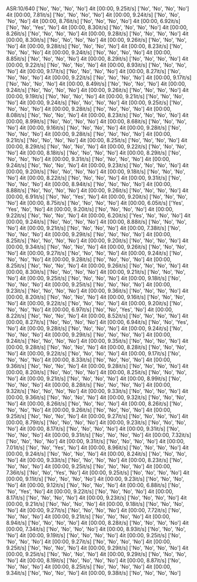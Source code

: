 ASR:10/640
['No', 'No', 'No', 'No']
4it [00:00,  9.25it/s]
['No', 'No', 'No', 'No']
4it [00:00,  7.81it/s]
['No', 'No', 'No', 'No']
4it [00:00,  9.24it/s]
['No', 'No', 'No', 'No']
4it [00:00,  8.76it/s]
['No', 'No', 'No', 'No']
4it [00:00,  6.92it/s]
['No', 'No', 'Yes', 'No']
4it [00:00,  8.30it/s]
['No', 'No', 'No', 'No']
4it [00:00,  8.26it/s]
['No', 'No', 'No', 'No']
4it [00:00,  9.28it/s]
['No', 'No', 'No', 'No']
4it [00:00,  8.30it/s]
['No', 'No', 'No', 'No']
4it [00:00,  9.26it/s]
['No', 'No', 'No', 'No']
4it [00:00,  9.28it/s]
['No', 'No', 'No', 'No']
4it [00:00,  8.23it/s]
['No', 'No', 'No', 'No']
4it [00:00,  9.24it/s]
['No', 'No', 'No', 'No']
4it [00:00,  8.85it/s]
['No', 'No', 'No', 'No']
4it [00:00,  8.29it/s]
['No', 'No', 'No', 'No']
4it [00:00,  9.22it/s]
['No', 'No', 'No', 'No']
4it [00:00,  8.93it/s]
['No', 'No', 'No', 'No']
4it [00:00,  9.17it/s]
['No', 'No', 'No', 'No']
4it [00:00,  8.27it/s]
['No', 'No', 'No', 'No']
4it [00:00,  9.22it/s]
['No', 'No', 'No', 'No']
4it [00:00,  9.17it/s]
['No', 'No', 'No', 'No']
4it [00:00,  8.49it/s]
['No', 'No', 'No', 'No']
4it [00:00,  9.24it/s]
['No', 'No', 'No', 'No']
4it [00:00,  9.26it/s]
['No', 'No', 'No', 'No']
4it [00:00,  9.19it/s]
['No', 'No', 'No', 'No']
4it [00:00,  9.21it/s]
['No', 'No', 'No', 'No']
4it [00:00,  9.24it/s]
['No', 'No', 'No', 'No']
4it [00:00,  9.25it/s]
['No', 'No', 'No', 'No']
4it [00:00,  9.28it/s]
['No', 'No', 'No', 'No']
4it [00:00,  8.08it/s]
['No', 'No', 'No', 'No']
4it [00:00,  8.23it/s]
['No', 'No', 'No', 'No']
4it [00:00,  8.99it/s]
['No', 'No', 'No', 'No']
4it [00:00,  8.68it/s]
['No', 'No', 'No', 'No']
4it [00:00,  9.16it/s]
['No', 'No', 'No', 'No']
4it [00:00,  9.28it/s]
['No', 'No', 'No', 'No']
4it [00:00,  9.28it/s]
['No', 'No', 'No', 'No']
4it [00:00,  9.21it/s]
['No', 'No', 'No', 'No']
4it [00:00,  8.25it/s]
['No', 'No', 'No', 'No']
4it [00:00,  8.29it/s]
['No', 'No', 'No', 'No']
4it [00:00,  9.22it/s]
['No', 'No', 'No', 'No']
4it [00:00,  8.18it/s]
['No', 'No', 'No', 'No']
4it [00:00,  8.29it/s]
['No', 'No', 'No', 'No']
4it [00:00,  9.31it/s]
['No', 'No', 'No', 'No']
4it [00:00,  9.24it/s]
['No', 'No', 'No', 'No']
4it [00:00,  9.23it/s]
['No', 'No', 'No', 'No']
4it [00:00,  9.20it/s]
['No', 'No', 'No', 'No']
4it [00:00,  9.18it/s]
['No', 'No', 'No', 'No']
4it [00:00,  8.22it/s]
['No', 'No', 'No', 'No']
4it [00:00,  9.31it/s]
['No', 'No', 'No', 'No']
4it [00:00,  8.94it/s]
['No', 'No', 'No', 'No']
4it [00:00,  8.88it/s]
['No', 'No', 'No', 'No']
4it [00:00,  9.26it/s]
['No', 'No', 'No', 'No']
4it [00:00,  6.91it/s]
['No', 'No', 'Yes', 'No']
4it [00:00,  9.20it/s]
['No', 'No', 'No', 'No']
4it [00:00,  8.75it/s]
['No', 'No', 'No', 'No']
4it [00:00,  6.05it/s]
['Yes', 'Yes', 'No', 'No']
4it [00:00,  9.20it/s]
['No', 'No', 'No', 'No']
4it [00:00,  9.22it/s]
['No', 'No', 'No', 'No']
4it [00:00,  6.20it/s]
['Yes', 'No', 'No', 'No']
4it [00:00,  9.24it/s]
['No', 'No', 'No', 'No']
4it [00:00,  8.88it/s]
['No', 'No', 'No', 'No']
4it [00:00,  9.21it/s]
['No', 'No', 'No', 'No']
4it [00:00,  7.38it/s]
['No', 'No', 'No', 'No']
4it [00:00,  9.29it/s]
['No', 'No', 'No', 'No']
4it [00:00,  8.25it/s]
['No', 'No', 'No', 'No']
4it [00:00,  9.20it/s]
['No', 'No', 'No', 'No']
4it [00:00,  9.34it/s]
['No', 'No', 'No', 'No']
4it [00:00,  9.26it/s]
['No', 'No', 'No', 'No']
4it [00:00,  9.27it/s]
['No', 'No', 'No', 'No']
4it [00:00,  9.24it/s]
['No', 'No', 'No', 'No']
4it [00:00,  9.28it/s]
['No', 'No', 'No', 'No']
4it [00:00,  8.25it/s]
['No', 'No', 'No', 'No']
4it [00:00,  9.26it/s]
['No', 'No', 'No', 'No']
4it [00:00,  8.30it/s]
['No', 'No', 'No', 'No']
4it [00:00,  9.21it/s]
['No', 'No', 'No', 'No']
4it [00:00,  9.25it/s]
['No', 'No', 'No', 'No']
4it [00:00,  9.18it/s]
['No', 'No', 'No', 'No']
4it [00:00,  9.25it/s]
['No', 'No', 'No', 'No']
4it [00:00,  9.23it/s]
['No', 'No', 'No', 'No']
4it [00:00,  9.36it/s]
['No', 'No', 'No', 'No']
4it [00:00,  8.20it/s]
['No', 'No', 'No', 'No']
4it [00:00,  9.16it/s]
['No', 'No', 'No', 'No']
4it [00:00,  9.22it/s]
['No', 'No', 'No', 'No']
4it [00:00,  9.20it/s]
['No', 'No', 'No', 'No']
4it [00:00,  6.97it/s]
['No', 'No', 'Yes', 'No']
4it [00:00,  8.22it/s]
['No', 'No', 'No', 'No']
4it [00:00,  8.52it/s]
['No', 'No', 'No', 'No']
4it [00:00,  8.27it/s]
['No', 'No', 'No', 'No']
4it [00:00,  6.94it/s]
['No', 'No', 'Yes', 'No']
4it [00:00,  9.28it/s]
['No', 'No', 'No', 'No']
4it [00:00,  9.24it/s]
['No', 'No', 'No', 'No']
4it [00:00,  9.29it/s]
['No', 'No', 'No', 'No']
4it [00:00,  9.24it/s]
['No', 'No', 'No', 'No']
4it [00:00,  9.35it/s]
['No', 'No', 'No', 'No']
4it [00:00,  9.28it/s]
['No', 'No', 'No', 'No']
4it [00:00,  8.28it/s]
['No', 'No', 'No', 'No']
4it [00:00,  9.22it/s]
['No', 'No', 'No', 'No']
4it [00:00,  9.17it/s]
['No', 'No', 'No', 'No']
4it [00:00,  8.33it/s]
['No', 'No', 'No', 'No']
4it [00:00,  9.36it/s]
['No', 'No', 'No', 'No']
4it [00:00,  9.28it/s]
['No', 'No', 'No', 'No']
4it [00:00,  8.20it/s]
['No', 'No', 'No', 'No']
4it [00:00,  8.25it/s]
['No', 'No', 'No', 'No']
4it [00:00,  9.21it/s]
['No', 'No', 'No', 'No']
4it [00:00,  8.99it/s]
['No', 'No', 'No', 'No']
4it [00:00,  8.28it/s]
['No', 'No', 'No', 'No']
4it [00:00,  9.32it/s]
['No', 'No', 'No', 'No']
4it [00:00,  9.33it/s]
['No', 'No', 'No', 'No']
4it [00:00,  9.36it/s]
['No', 'No', 'No', 'No']
4it [00:00,  9.32it/s]
['No', 'No', 'No', 'No']
4it [00:00,  8.26it/s]
['No', 'No', 'No', 'No']
4it [00:00,  8.26it/s]
['No', 'No', 'No', 'No']
4it [00:00,  9.26it/s]
['No', 'No', 'No', 'No']
4it [00:00,  9.25it/s]
['No', 'No', 'No', 'No']
4it [00:00,  9.27it/s]
['No', 'No', 'No', 'No']
4it [00:00,  8.79it/s]
['No', 'No', 'No', 'No']
4it [00:00,  9.23it/s]
['No', 'No', 'No', 'No']
4it [00:00,  8.17it/s]
['No', 'No', 'No', 'No']
4it [00:00,  9.31it/s]
['No', 'No', 'No', 'No']
4it [00:00,  9.31it/s]
['No', 'No', 'No', 'No']
4it [00:00,  7.32it/s]
['No', 'No', 'No', 'No']
4it [00:00,  9.31it/s]
['No', 'No', 'No', 'No']
4it [00:00,  7.01it/s]
['No', 'No', 'Yes', 'No']
4it [00:00,  8.96it/s]
['No', 'No', 'No', 'No']
4it [00:00,  9.24it/s]
['No', 'No', 'No', 'No']
4it [00:00,  8.24it/s]
['No', 'No', 'No', 'No']
4it [00:00,  9.33it/s]
['No', 'No', 'No', 'No']
4it [00:00,  8.23it/s]
['No', 'No', 'No', 'No']
4it [00:00,  9.25it/s]
['No', 'No', 'No', 'No']
4it [00:00,  7.36it/s]
['No', 'No', 'Yes', 'No']
4it [00:00,  9.25it/s]
['No', 'No', 'No', 'No']
4it [00:00,  9.11it/s]
['No', 'No', 'No', 'No']
4it [00:00,  9.23it/s]
['No', 'No', 'No', 'No']
4it [00:00,  9.12it/s]
['No', 'No', 'No', 'No']
4it [00:00,  6.88it/s]
['No', 'No', 'Yes', 'No']
4it [00:00,  9.22it/s]
['No', 'No', 'No', 'No']
4it [00:00,  8.17it/s]
['No', 'No', 'No', 'No']
4it [00:00,  9.23it/s]
['No', 'No', 'No', 'No']
4it [00:00,  9.21it/s]
['No', 'No', 'No', 'No']
4it [00:00,  9.18it/s]
['No', 'No', 'No', 'No']
4it [00:00,  9.27it/s]
['No', 'No', 'No', 'No']
4it [00:00,  7.72it/s]
['No', 'No', 'No', 'No']
4it [00:00,  9.21it/s]
['No', 'No', 'No', 'No']
4it [00:00,  8.94it/s]
['No', 'No', 'No', 'No']
4it [00:00,  8.28it/s]
['No', 'No', 'No', 'No']
4it [00:00,  7.34it/s]
['No', 'No', 'No', 'No']
4it [00:00,  8.93it/s]
['No', 'No', 'No', 'No']
4it [00:00,  9.19it/s]
['No', 'No', 'No', 'No']
4it [00:00,  9.25it/s]
['No', 'No', 'No', 'No']
4it [00:00,  9.27it/s]
['No', 'No', 'No', 'No']
4it [00:00,  9.25it/s]
['No', 'No', 'No', 'No']
4it [00:00,  9.29it/s]
['No', 'No', 'No', 'No']
4it [00:00,  9.25it/s]
['No', 'No', 'No', 'No']
4it [00:00,  9.29it/s]
['No', 'No', 'No', 'No']
4it [00:00,  8.19it/s]
['No', 'No', 'No', 'No']
4it [00:00,  8.87it/s]
['No', 'No', 'No', 'No']
4it [00:00,  8.25it/s]
['No', 'No', 'No', 'No']
4it [00:00,  9.34it/s]
['No', 'No', 'No', 'No']
4it [00:00,  9.38it/s]
['No', 'No', 'No', 'No']